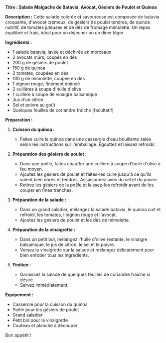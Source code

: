 **Titre : Salade Malgache de Batavia, Avocat, Gésiers de Poulet et Quinoa**

**Description :**
Cette salade colorée et savoureuse est composée de batavia croquante, d'avocat crémeux, de gésiers de poulet tendres, de quinoa nutritif, de tomates juteuses et de dés de fromage mimolette. Un repas équilibré et frais, idéal pour un déjeuner ou un dîner léger.

**Ingrédients :**
- 1 salade batavia, lavée et déchirée en morceaux
- 2 avocats mûrs, coupés en dés
- 200 g de gésiers de poulet
- 150 g de quinoa
- 2 tomates, coupées en dés
- 100 g de mimolette, coupée en dés
- 1 oignon rouge, finement émincé
- 2 cuillères à soupe d'huile d'olive
- 1 cuillère à soupe de vinaigre balsamique
- Jus d'un citron
- Sel et poivre au goût
- Quelques feuilles de coriandre fraîche (facultatif)

**Préparation :**
1. **Cuisson du quinoa :**
   - Faites cuire le quinoa dans une casserole d'eau bouillante salée selon les instructions sur l'emballage. Égouttez et laissez refroidir.

2. **Préparation des gésiers de poulet :**
   - Dans une poêle, faites chauffer une cuillère à soupe d'huile d'olive à feu moyen.
   - Ajoutez les gésiers de poulet et faites-les cuire jusqu'à ce qu'ils soient bien dorés et tendres. Assaisonnez avec du sel et du poivre.
   - Retirez les gésiers de la poêle et laissez-les refroidir avant de les couper en fines tranches.

3. **Préparation de la salade :**
   - Dans un grand saladier, mélangez la salade batavia, le quinoa cuit et refroidi, les tomates, l'oignon rouge et l'avocat.
   - Ajoutez les gésiers de poulet et les dés de mimolette.

4. **Préparation de la vinaigrette :**
   - Dans un petit bol, mélangez l'huile d'olive restante, le vinaigre balsamique, le jus de citron, le sel et le poivre.
   - Versez la vinaigrette sur la salade et mélangez délicatement pour bien enrober tous les ingrédients.

5. **Finition :**
   - Garnissez la salade de quelques feuilles de coriandre fraîche si désiré.
   - Servez immédiatement.

**Équipement :**
- Casserole pour la cuisson du quinoa
- Poêle pour les gésiers de poulet
- Grand saladier
- Petit bol pour la vinaigrette
- Couteau et planche à découper

Bon appétit !